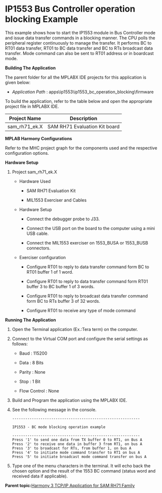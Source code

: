 # IP1553 Bus Controller operation blocking Example

This example shows how to start the IP1553 module in Bus Controller mode and issue data transfer commands in a blocking manner. The CPU polls the peripheral register continuously to manage the transfer. It performs BC to RT01 data transfer, RT01 to BC data transfer and BC to RTs broadcast data transfer. Mode command can also be sent to RT01 address or in boardcast mode.

**Building The Application**

The parent folder for all the MPLABX IDE projects for this application is given below:

-   *Application Path* : apps\\ip1553\\ip1553\_bc\_operation\_blocking\\firmware


To build the application, refer to the table below and open the appropriate project file in MPLABX IDE.

|Project Name|Description|
|------------|-----------|
|sam\_rh71\_ek.X|SAM RH71 Evaluation Kit board|

**MPLAB Harmony Configurations**

Refer to the MHC project graph for the components used and the respective configuration options.

**Hardware Setup**

1.  Project sam\_rh71\_ek.X

    -   Hardware Used

        -   SAM RH71 Evaluation Kit

        -   MIL1553 Exerciser and Cables

    -   Hardware Setup

        -   Connect the debugger probe to J33.

        -   Connect the USB port on the board to the computer using a mini USB cable.

        -   Connect the MIL1553 exerciser on 1553\_BUSA or 1553\_BUSB connectors.

    -   Exerciser configuration

        -   Configure RT01 to reply to data transfer command form BC to RT01 buffer 1 of 1 word.

        -   Configure RT01 to reply to data transfer command form RT01 buffer 3 to BC buffer 1 of 3 words.

        -   Configure RT01 to reply to broadcast data transfer command form BC to RTs buffer 3 of 32 words.

        -   Configure RT01 to receive any type of mode command


**Running The Application**

1.  Open the Terminal application \(Ex.:Tera term\) on the computer.

2.  Connect to the Virtual COM port and configure the serial settings as follows:

    -   Baud : 115200

    -   Data : 8 Bits

    -   Parity : None

    -   Stop : 1 Bit

    -   Flow Control : None

3.  Build and Program the application using the MPLABX IDE.

4.  See the following message in the console.

    ```console
    -----------------------------------------------------------
    
    IP1553 - BC mode blocking operation example
    
    -----------------------------------------------------------
    Press '1' to send one data from TX buffer 0 to RT1, on Bus A
    Press '2' to receive one data in buffer 3 from RT1, on bus A
    Press '3' to broadcast for RTs, from buffer 1, on bus A
    Press '4' to initiate mode command transfer to RT1 on bus A
    Press '5' to initiate broadcast mode command transfer on bus A
    ```

5.  Type one of the menu characters in the terminal. It will echo back the chosen option and the result of the 1553 BC command \(status word and received data if applicable\).


**Parent topic:**[Harmony 3 TCP/IP Application for SAM RH71 Family](GUID-0FE369B7-375D-42F0-8D67-D9C7A969446F.md)

